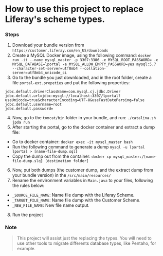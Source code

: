 # How to use this project to replace Liferay's scheme types.

### Steps

1. Download your bundle version from `https://customer.liferay.com/en_US/downloads`
2. Create a MySQL Docker image, using the following command:
``
docker run -it --name mysql_master -p 3307:3306 -e MYSQL_ROOT_PASSWORD= -e MYSQL_DATABASE=lportal -e MYSQL_ALLOW_EMPTY_PASSWORD=yes mysql:5.7 --character-set-server=utf8mb4 --collation-server=utf8mb4_unicode_ci
``
3. Go to the bundle you just downloaded, and in the root folder, create a file `portal-ext.propeties` and put the following properties:
```
jdbc.default.driverClassName=com.mysql.cj.jdbc.Driver
jdbc.default.url=jdbc:mysql://localhost:3307/lportal?useUnicode=true&characterEncoding=UTF-8&useFastDateParsing=false
jdbc.default.username=root
jdbc.default.password=
```
4. Now, go to the `tomcat/bin` folder in your bundle, and run:
``
./catalina.sh jpda run
`` 
5. After starting the portal, go to the docker container and extract a dump file:
-  Go to docker container:
``
docker exec -it mysql_master bash
``
- Run the following command to generate a dump
``
mysql -u lportal lportal > [name-file-dump.sql]
``
- Copy the dump out from the container:
``
docker cp mysql_master:/[name-file-dump.slq] [destination folder]
``
6. Now, put both dumps (the customer dump, and the extract dump from your bundle version) in the  `/src/main/resources/`
7. Rename the environment variables in `Main.java` to your files, following the rules below:
- `_SOURCE_FILE_NAME`: Name file dump with the Liferay Scheme.
- `_TARGET_FILE_NAME`: Name file dump with the Customer Scheme.
- `_NEW_FILE_NAME`: New file name output.
8. Run the project

### Note
> This project will assist just the replacing the types. You will need to use other tools to migrate differents database types, like Pentaho, for example.
